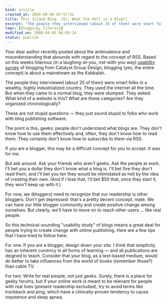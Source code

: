 ```yaml
--- 
kind: article
created_at: 2005-08-05 07:57:52
title: This Island Blog. (Or, What the Hell is a Blog?)
excerpt: "The people they interviewed (about 25 of them) were smart folks in a wealthy, highly industrialized country. They used the internet all the time. But when they came to a normal blog, they were stumped."
tags: [blogging, literacy]
modified_on: 2008-04-05 06:09:24
status: publish
---
```


Your dear author recently posted about the ambivalence and misunderstanding that abounds with regard to the concept of RSS. Based on this weeks hilarious (in a laughing-at-you, not-with-you way) <a href="http://www.catalystgroupdesign.com/cofactors/?p=111">usability survey</a> of blogging from Catalyst Group Design, blogging (yes, the entire concept) is about a mainstream as the Kabbalah. 

The people they interviewed (about 25 of them) were smart folks in a wealthy, highly industrialized country. They used the internet all the time. But when they came to a normal blog, they were stumped. They asked: What kind of a website is this? What are these categories? Are they organized chronologically?

These are not stupid questions &mdash; they just sound stupid to folks who work with blog publishing software. 

The point is this, geeks: people don't understand what blogs are. They don't know how to use them effectively and, often, they don't know how to read them. They certainly don't know how to subscribe to them via RSS. 

If you are a blogger, this may be a difficult concept for you to accept. It was for me. 

But ask around. Ask your friends who aren't geeks. Ask the people at work. I'll bet you a dollar they don't know what a blog is. I'll bet five they don't read them, and I'll bet you ten they would be intimidated as hell by the idea of creating their own. (And if I lose that, I'll bet $50 that, once they start it, they won't keep up with it.)

For now, we (bloggers) need to recognize that our readership is other bloggers. Don't get depressed:  that's a pretty decent concept, mate. We can have our little blogger community and create positive change among ourselves. But clearly, we'll have to move on to reach other users ... like real people. 

So this technical-sounding "usability study" of blogs means a great deal for people trying to create change with online publishing. Here are a few tips that I have tried to follow here: 

For one: If you are a blogger, design down your site. I think that simplicity has an inherent currency in all forms of learning &mdash; and all publications are deigned to teach. Consider that your blog, as a text-based medium, would do better to take influences from the world of books (remember those?) than cable TV. 

For two: Write for real people, not just geeks. Surely, there is a place for geeky forums, but if your online work is meant to be relevant for people with real lives (present readership excluded), try to avoid terms like trackback and ping, which have a clinically-proven tendency to cause impotence and sleep apnea.
